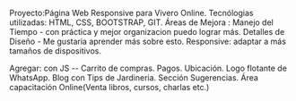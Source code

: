 Proyecto:Página Web Responsive para Vivero Online.
Tecnólogias utilizadas: HTML, CSS, BOOTSTRAP, GIT.
Áreas de Mejora : Manejo del Tiempo -  con práctica y mejor organizacion puedo lograr más.
Detalles de Diseño - Me gustaria aprender más sobre esto.
Responsive: adaptar a más tamaños de dispositivos.

Agregar: con JS -- Carrito de compras. Pagos. Ubicación. Logo flotante de WhatsApp. Blog con Tips de Jardineria. Sección Sugerencias. Área capacitación Online(Venta libros, cursos, charlas etc.)
